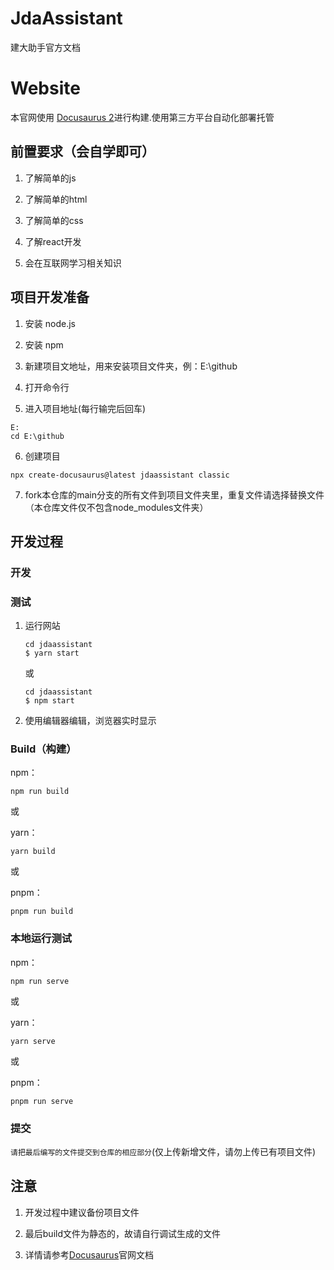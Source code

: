 # JdaAssistant
建大助手官方文档

# Website

本官网使用 [Docusaurus 2](https://docusaurus.io/)进行构建.使用第三方平台自动化部署托管

## 前置要求（会自学即可）

1. 了解简单的js

2. 了解简单的html

3. 了解简单的css

4. 了解react开发

5. 会在互联网学习相关知识

## 项目开发准备

1. 安装 node.js

2. 安装 npm

3. 新建项目文地址，用来安装项目文件夹，例：E:\github

4. 打开命令行

5. 进入项目地址(每行输完后回车)

```
E:
cd E:\github
```

6. 创建项目

```
npx create-docusaurus@latest jdaassistant classic
```

7. fork本仓库的main分支的所有文件到项目文件夹里，重复文件请选择替换文件（本仓库文件仅不包含node_modules文件夹）

## 开发过程

### 开发


### 测试

1. 运行网站

   ```
   cd jdaassistant
   $ yarn start
   ```
   或
   ```
   cd jdaassistant
   $ npm start
   ```

2. 使用编辑器编辑，浏览器实时显示

### Build（构建）

   npm：

   ```
   npm run build
   ```

   或

   yarn：

   ```
   yarn build
   ```

   或

   pnpm：

   ```
   pnpm run build
   ```

### 本地运行测试

   npm：

   ```
   npm run serve
   ```
   或

   yarn：

   ```
   yarn serve
   ```
   或

   pnpm：

   ```
   pnpm run serve
   ```
### 提交

`请把最后编写的文件提交到仓库的相应部分`(仅上传新增文件，请勿上传已有项目文件)

## 注意

1. 开发过程中建议备份项目文件

2. 最后build文件为静态的，故请自行调试生成的文件

3. 详情请参考[Docusaurus](https://docusaurus.io/zh-CN/)官网文档
